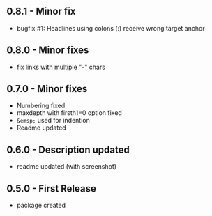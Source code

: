 ## 0.8.1 - Minor fix
* bugfix #1: Headlines using colons (:) receive wrong target anchor 
## 0.8.0 - Minor fixes
* fix links with multiple "-" chars
## 0.7.0 - Minor fixes
* Numbering fixed
* maxdepth with firsth1=0 option fixed
* `&emsp;` used for indention
* Readme updated
## 0.6.0 - Description updated
* readme updated (with screenshot)
## 0.5.0 - First Release
* package created
